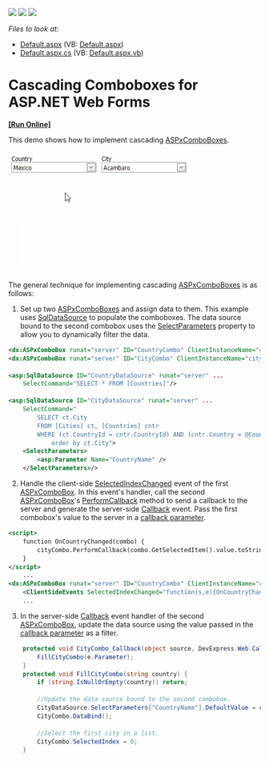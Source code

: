 <!-- default badges list -->
![](https://img.shields.io/endpoint?url=https://codecentral.devexpress.com/api/v1/VersionRange/128532327/13.1.4%2B)
[![](https://img.shields.io/badge/Open_in_DevExpress_Support_Center-FF7200?style=flat-square&logo=DevExpress&logoColor=white)](https://supportcenter.devexpress.com/ticket/details/E2355)
[![](https://img.shields.io/badge/📖_How_to_use_DevExpress_Examples-e9f6fc?style=flat-square)](https://docs.devexpress.com/GeneralInformation/403183)
<!-- default badges end -->
<!-- default file list -->
*Files to look at*:

* [Default.aspx](./CS/WebSite/Default.aspx) (VB: [Default.aspx](./VB/WebSite/Default.aspx))
* [Default.aspx.cs](./CS/WebSite/Default.aspx.cs) (VB: [Default.aspx.vb](./VB/WebSite/Default.aspx.vb))
<!-- default file list end -->
# Cascading Comboboxes for ASP.NET Web Forms
<!-- run online -->
**[[Run Online]](https://codecentral.devexpress.com/e2355/)**
<!-- run online end -->

This demo shows how to implement cascading [ASPxComboBoxes](https://docs.devexpress.com/AspNet/DevExpress.Web.ASPxComboBox).

![example demo](demo.gif)


The general technique for implementing cascading [ASPxComboBoxes](https://docs.devexpress.com/AspNet/DevExpress.Web.ASPxComboBox) is as follows:

1. Set up two [ASPxComboBoxes](https://docs.devexpress.com/AspNet/DevExpress.Web.ASPxComboBox) and assign data to them. This example uses [SqlDataSource](https://docs.microsoft.com/en-us/dotnet/api/system.web.ui.webcontrols.sqldatasource?view=netframework-4.8) to populate the comboboxes. The data source bound to the second combobox uses the [SelectParameters](https://docs.microsoft.com/en-us/dotnet/api/system.web.ui.webcontrols.sqldatasource.selectparameters?view=netframework-4.8) property to allow you to dynamically filter the data.
```xml
<dx:ASPxComboBox runat="server" ID="CountryCombo" ClientInstanceName="countryCombo" DataSourceID="CountryDataSource"...>
<dx:ASPxComboBox runat="server" ID="CityCombo" ClientInstanceName="cityCombo" DataSourceID="CityDataSource" OnCallback="CityCombo_Callback"...>

<asp:SqlDataSource ID="CountryDataSource" runat="server" ...
    SelectCommand="SELECT * FROM [Countries]"/>

<asp:SqlDataSource ID="CityDataSource" runat="server" ...
    SelectCommand="
        SELECT ct.City 
        FROM [Cities] ct, [Countries] cntr 
        WHERE (ct.CountryId = cntr.CountryId) AND (cntr.Country = @CountryName) 
            order by ct.City">
    <SelectParameters>
        <asp:Parameter Name="CountryName" />
    </SelectParameters>/>
```
2. Handle the client-side [SelectedIndexChanged](https://docs.devexpress.com/AspNet/js-ASPxClientComboBox.SelectedIndexChanged) event of the first [ASPxComboBox](https://docs.devexpress.com/AspNet/DevExpress.Web.ASPxComboBox). In this event's handler, call the second [ASPxComboBox](https://docs.devexpress.com/AspNet/DevExpress.Web.ASPxComboBox)'s [PerformCallback](https://docs.devexpress.com/AspNet/js-ASPxClientCallback.PerformCallback(parameter)) method to send a callback to the server and generate the server-side [Callback](https://docs.devexpress.com/AspNet/DevExpress.Web.ASPxCallback.Callback) event. Pass the first combobox's value to the server in a [callback parameter](https://docs.devexpress.com/AspNet/js-ASPxClientCallback.PerformCallback(parameter)#parameters).

```xml
<script>
    function OnCountryChanged(combo) {
        cityCombo.PerformCallback(combo.GetSelectedItem().value.toString());
    }
</script>
    ...
<dx:ASPxComboBox runat="server" ID="CountryCombo" ClientInstanceName="countryCombo" ...>
    <ClientSideEvents SelectedIndexChanged="function(s,e){OnCountryChanged(s);}"/>
    ...
```
3. In the server-side [Callback](https://docs.devexpress.com/AspNet/DevExpress.Web.ASPxCallback.Callback) event handler of the second [ASPxComboBox](https://docs.devexpress.com/AspNet/DevExpress.Web.ASPxComboBox), update the data source using the value passed in the [callback parameter](https://docs.devexpress.com/AspNet/js-ASPxClientCallback.PerformCallback(parameter)#parameters) as a filter.
``` c#
    protected void CityCombo_Callback(object source, DevExpress.Web.CallbackEventArgsBase e) {
        FillCityCombo(e.Parameter);
    }
    protected void FillCityCombo(string country) {
        if (string.IsNullOrEmpty(country)) return;
        
        //Update the data source bound to the second combobox.
        CityDataSource.SelectParameters["CountryName"].DefaultValue = country;
        CityCombo.DataBind();

        //Select the first city in a list.
        CityCombo.SelectedIndex = 0;
    }
```